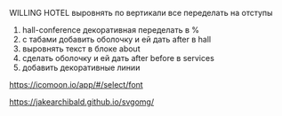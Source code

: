 WILLING HOTEL
выровнять по вертикали все
переделать на отступы

1. hall-conference декоративная переделать в %
2. с табами добавить оболочку и ей дать after в hall
3. выровнять текст в блоке about
4. сделать оболочку и ей дать after before в services
5. добавить декоративные линии




https://icomoon.io/app/#/select/font

https://jakearchibald.github.io/svgomg/
